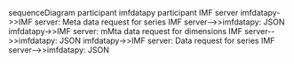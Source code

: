 <div class="mermaid">

sequenceDiagram participant imfdatapy participant IMF server
imfdatapy-\>\>IMF server: Meta data request for series IMF
server--\>\>imfdatapy: JSON imfdatapy-\>\>IMF server: mMta data request
for dimensions IMF server--\>\>imfdatapy: JSON imfdatapy-\>\>IMF server:
Data request for series IMF server--\>\>imfdatapy: JSON

</div>
